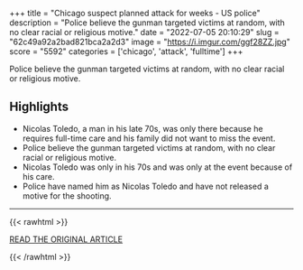 +++
title = "Chicago suspect planned attack for weeks - US police"
description = "Police believe the gunman targeted victims at random, with no clear racial or religious motive."
date = "2022-07-05 20:10:29"
slug = "62c49a92a2bad821bca2a2d3"
image = "https://i.imgur.com/ggf28ZZ.jpg"
score = "5592"
categories = ['chicago', 'attack', 'fulltime']
+++

Police believe the gunman targeted victims at random, with no clear racial or religious motive.

## Highlights

- Nicolas Toledo, a man in his late 70s, was only there because he requires full-time care and his family did not want to miss the event.
- Police believe the gunman targeted victims at random, with no clear racial or religious motive.
- Nicolas Toledo was only in his 70s and was only at the event because of his care.
- Police have named him as Nicolas Toledo and have not released a motive for the shooting.

---

{{< rawhtml >}}
  <p class="article-category">
    <a target="_blank" href="https://www.bbc.co.uk/news/world-us-canada-62054883">READ THE ORIGINAL ARTICLE</a>
  </p>
{{< /rawhtml >}}
